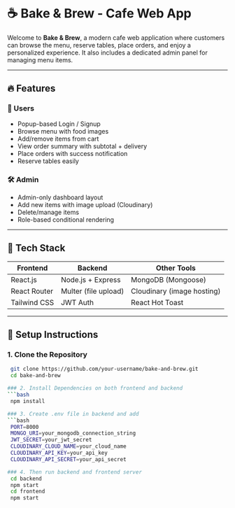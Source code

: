 # ☕ Bake & Brew - Cafe Web App

Welcome to **Bake & Brew**, a modern cafe web application where customers can browse the menu, reserve tables, place orders, and enjoy a personalized experience. It also includes a dedicated admin panel for managing menu items.

---

## 🔥 Features

### 👥 Users
- Popup-based Login / Signup
- Browse menu with food images
- Add/remove items from cart
- View order summary with subtotal + delivery
- Place orders with success notification
- Reserve tables easily

### 🛠️ Admin
- Admin-only dashboard layout
- Add new items with image upload (Cloudinary)
- Delete/manage items
- Role-based conditional rendering

---

## 🧰 Tech Stack

| Frontend         | Backend         | Other Tools            |
|------------------|------------------|-------------------------|
| React.js         | Node.js + Express | MongoDB (Mongoose)     |
| React Router     | Multer (file upload) | Cloudinary (image hosting) |
| Tailwind CSS     | JWT Auth         | React Hot Toast        |


---

## 🧪 Setup Instructions

### 1. Clone the Repository
 ```bash
  git clone https://github.com/your-username/bake-and-brew.git
  cd bake-and-brew

### 2. Install Dependencies on both frontend and backend
```bash
  npm install

### 3. Create .env file in backend and add
 ```bash
  PORT=8000
  MONGO_URI=your_mongodb_connection_string
  JWT_SECRET=your_jwt_secret
  CLOUDINARY_CLOUD_NAME=your_cloud_name
  CLOUDINARY_API_KEY=your_api_key
  CLOUDINARY_API_SECRET=your_api_secret

### 4. Then run backend and frontend server
  cd backend
  npm start
  cd frontend
  npm start

